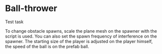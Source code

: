 # Ball-thrower
Test task

To change obstacle spawns, scale the plane mesh on the spawner with the script is used.
You can also set the spawn frequency of interference on the spawner.
The starting size of the player is adjusted on the player himself, the speed of the ball is on the prefab ball.
